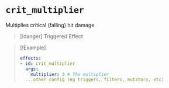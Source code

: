 # `crit_multiplier`

Multiplies critical (falling) hit damage

> [!danger] Triggered Effect

> [!Example]
> ```yaml
> effects:
> - id: crit_multiplier
>   args:
>     multiplier: 3 # The multiplier
>   ...other config (eg triggers, filters, mutators, etc)
> ```
